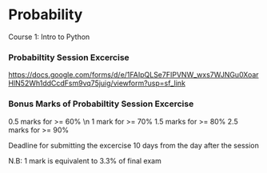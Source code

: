 # Probability
Course 1: Intro to Python

### Probabiltity Session Excercise
https://docs.google.com/forms/d/e/1FAIpQLSe7FIPVNW_wxs7WJNGu0XoarHlN52Wh1ddCcdFsm9vq75juig/viewform?usp=sf_link

### Bonus Marks of Probabiltity Session Excercise

0.5 marks for >= 60% \n
1 mark for >= 70%
1.5 marks for >= 80%
2.5 marks for >= 90%

Deadline for submitting the excercise 10 days from the day after the session

N.B: 1 mark is equivalent to 3.3% of final exam
